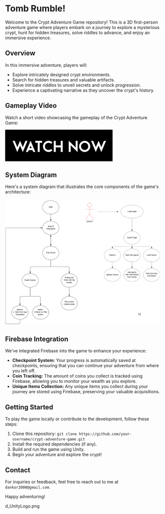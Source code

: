 # Tomb Rumble!

Welcome to the Crypt Adventure Game repository! This is a 3D first-person adventure game where players embark on a journey to explore a mysterious crypt, hunt for hidden treasures, solve riddles to advance, and enjoy an immersive experience.

## Overview

In this immersive adventure, players will:

- Explore intricately designed crypt environments.
- Search for hidden treasures and valuable artifacts.
- Solve intricate riddles to unveil secrets and unlock progression.
- Experience a captivating narrative as they uncover the crypt's history.



## Gameplay Video

Watch a short video showcasing the gameplay of the Crypt Adventure Game:

[![Gameplay Video](images/Screenshot%202023-08-16%20144803.png)](https://drive.google.com/file/d/1ftVGOQEmRLYHHBNr8oXLiTkcUEs7DDDG/view?usp=drive_link)


## System Diagram

Here's a system diagram that illustrates the core components of the game's architecture:

![System Diagram](images/Screenshot%202023-08-16%20130204.png)

## Firebase Integration

We've integrated Firebase into the game to enhance your experience:

- **Checkpoint System:** Your progress is automatically saved at checkpoints, ensuring that you can continue your adventure from where you left off.
- **Coin Tracking:** The amount of coins you collect is tracked using Firebase, allowing you to monitor your wealth as you explore.
- **Unique Items Collection:** Any unique items you collect during your journey are stored using Firebase, preserving your valuable acquisitions.

## Getting Started

To play the game locally or contribute to the development, follow these steps:

1. Clone this repository: `git clone https://github.com/your-username/crypt-adventure-game.git`
2. Install the required dependencies (if any).
3. Build and run the game using Unity.
4. Begin your adventure and explore the crypt!


## Contact

For inquiries or feedback, feel free to reach out to me  at `dankor2000@gmail.com`.

Happy adventuring!

d_UnityLogo.png

